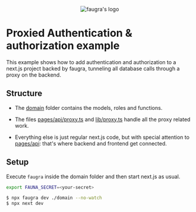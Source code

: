 <p align="center"><img src="https://raw.githubusercontent.com/zvictor/faugra/master/.media/logo.png" alt="faugra's logo" /><p>

# Proxied Authentication & authorization example

This example shows how to add authentication and authorization to a next.js project backed by faugra, tunneling all database calls through a proxy on the backend.

## Structure

- The [domain](./domain) folder contains the models, roles and functions.

- The files [pages/api/proxy.ts](./pages/api/proxy.ts) and [lib/proxy.ts](./lib/proxy.ts) handle all the proxy related work.

- Everything else is just regular next.js code, but with special attention to [pages/api](./pages/api): that's where backend and frontend get connected.

## Setup

Execute `faugra` inside the domain folder and then start next.js as usual.

```bash
export FAUNA_SECRET=<your-secret>

$ npx faugra dev ./domain --no-watch
$ npx next dev
```
